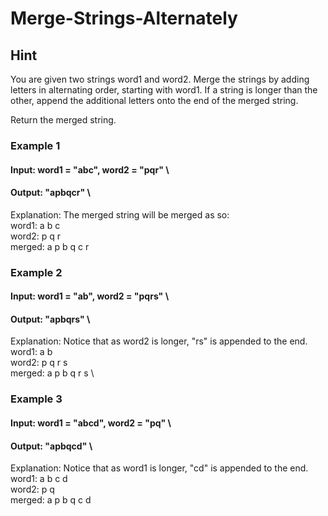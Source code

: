 # Merge-Strings-Alternately

## Hint

You are given two strings word1 and word2. Merge the strings by adding letters in alternating order, starting with word1. If a string is longer than the other, append the additional letters onto the end of the merged string.

Return the merged string.

### Example 1

#### Input: word1 = "abc", word2 = "pqr" \

#### Output: "apbqcr" \

Explanation: The merged string will be merged as so: \
word1:  a   b   c \
word2:    p   q   r \
merged: a p b q c r

### Example 2

#### Input: word1 = "ab", word2 = "pqrs" \

#### Output: "apbqrs" \

Explanation: Notice that as word2 is longer, "rs" is appended to the end. \
word1:  a   b \
word2:    p   q   r   s \
merged: a p b q   r   s \

### Example 3

#### Input: word1 = "abcd", word2 = "pq" \

#### Output: "apbqcd" \

Explanation: Notice that as word1 is longer, "cd" is appended to the end.\
word1:  a   b   c   d \
word2:    p   q  \
merged: a p b q c   d
